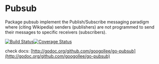 # Pubsub

Package pubsub implement the Publish/Subscribe messaging paradigm
where (citing Wikipedia) senders (publishers) are not programmed to
send their messages to specific receivers (subscribers).

[![Build Status](https://drone.io/github.com/googollee/go-pubsub/status.png)](https://drone.io/github.com/googollee/go-pubsub/latest)[![Coverage Status](https://coveralls.io/repos/googollee/go-pubsub/badge.png?branch=master)](https://coveralls.io/r/googollee/go-pubsub?branch=master)

check docs: [http://godoc.org/github.com/googollee/go-pubsub](http://godoc.org/github.com/googollee/go-pubsub)